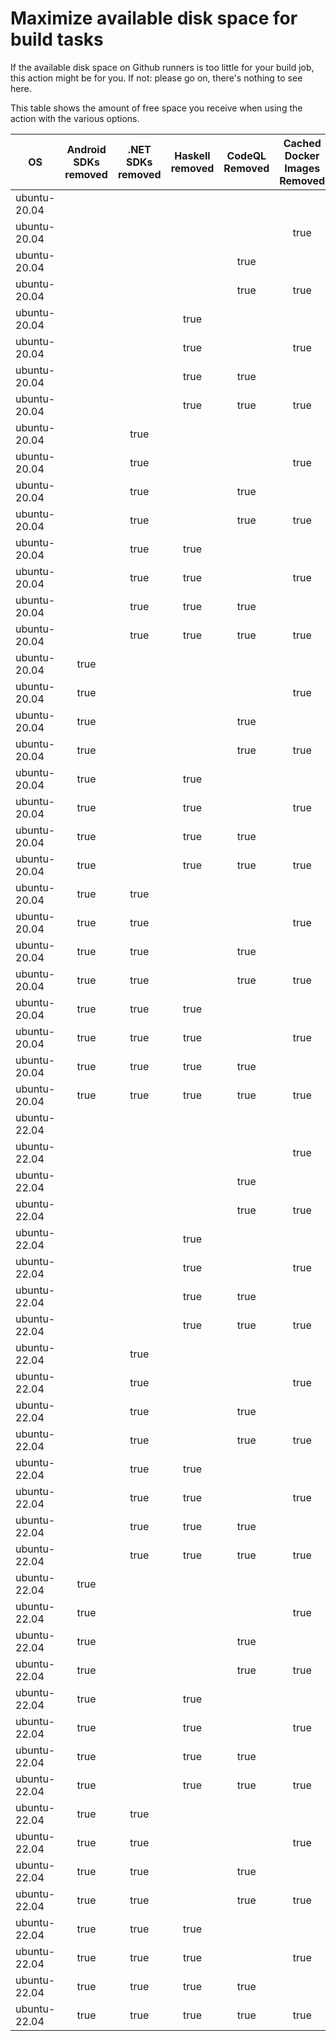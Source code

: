 # Maximize available disk space for build tasks

If the available disk space on Github runners is too little for your build job, this action might be for you.
If not: please go on, there's nothing to see here.

This table shows the amount of free space you receive when using the action with the various options.

OS | Android SDKs removed | .NET SDKs removed | Haskell removed | CodeQL Removed | Cached Docker Images Removed | GB freed | GB free | Elapsed Time (seconds) |
---|:--------------------:|:-----------------:|:---------------:|:--------------:|:----------------------------:|:--------:|:-------:|:----------------------:|
ubuntu-20.04 |  |  |  |  |  | 63 | 82 | 2
ubuntu-20.04 |  |  |  |  | true | 66 | 85 | 16
ubuntu-20.04 |  |  |  | true |  | 68 | 87 | 3
ubuntu-20.04 |  |  |  | true | true | 71 | 90 | 17
ubuntu-20.04 |  |  | true |  |  | 63 | 82 | 4
ubuntu-20.04 |  |  | true |  | true | 66 | 85 | 20
ubuntu-20.04 |  |  | true | true |  | 68 | 87 | 3
ubuntu-20.04 |  |  | true | true | true | 71 | 90 | 18
ubuntu-20.04 |  | true |  |  |  | 64 | 83 | 3
ubuntu-20.04 |  | true |  |  | true | 67 | 86 | 14
ubuntu-20.04 |  | true |  | true |  | 69 | 88 | 5
ubuntu-20.04 |  | true |  | true | true | 72 | 91 | 8
ubuntu-20.04 |  | true | true |  |  | 64 | 83 | 4
ubuntu-20.04 |  | true | true |  | true | 67 | 86 | 6
ubuntu-20.04 |  | true | true | true |  | 69 | 88 | 4
ubuntu-20.04 |  | true | true | true | true | 72 | 91 | 7
ubuntu-20.04 | true |  |  |  |  | 71 | 90 | 30
ubuntu-20.04 | true |  |  |  | true | 75 | 94 | 13
ubuntu-20.04 | true |  |  | true |  | 76 | 95 | 31
ubuntu-20.04 | true |  |  | true | true | 79 | 98 | 42
ubuntu-20.04 | true |  | true |  |  | 71 | 90 | 8
ubuntu-20.04 | true |  | true |  | true | 75 | 94 | 18
ubuntu-20.04 | true |  | true | true |  | 76 | 95 | 35
ubuntu-20.04 | true |  | true | true | true | 79 | 98 | 41
ubuntu-20.04 | true | true |  |  |  | 73 | 92 | 43
ubuntu-20.04 | true | true |  |  | true | 76 | 95 | 71
ubuntu-20.04 | true | true |  | true |  | 78 | 97 | 29
ubuntu-20.04 | true | true |  | true | true | 81 | 100 | 12
ubuntu-20.04 | true | true | true |  |  | 73 | 92 | 7
ubuntu-20.04 | true | true | true |  | true | 76 | 95 | 51
ubuntu-20.04 | true | true | true | true |  | 78 | 97 | 35
ubuntu-20.04 | true | true | true | true | true | 81 | 100 | 49
ubuntu-22.04 |  |  |  |  |  | 62 | 83 | 1
ubuntu-22.04 |  |  |  |  | true | 65 | 86 | 26
ubuntu-22.04 |  |  |  | true |  | 67 | 88 | 4
ubuntu-22.04 |  |  |  | true | true | 70 | 91 | 21
ubuntu-22.04 |  |  | true |  |  | 62 | 83 | 2
ubuntu-22.04 |  |  | true |  | true | 66 | 86 | 31
ubuntu-22.04 |  |  | true | true |  | 67 | 88 | 4
ubuntu-22.04 |  |  | true | true | true | 70 | 91 | 24
ubuntu-22.04 |  | true |  |  |  | 64 | 85 | 4
ubuntu-22.04 |  | true |  |  | true | 67 | 88 | 23
ubuntu-22.04 |  | true |  | true |  | 69 | 89 | 7
ubuntu-22.04 |  | true |  | true | true | 72 | 93 | 8
ubuntu-22.04 |  | true | true |  |  | 64 | 85 | 3
ubuntu-22.04 |  | true | true |  | true | 67 | 88 | 30
ubuntu-22.04 |  | true | true | true |  | 68 | 89 | 4
ubuntu-22.04 |  | true | true | true | true | 72 | 93 | 9
ubuntu-22.04 | true |  |  |  |  | 71 | 92 | 13
ubuntu-22.04 | true |  |  |  | true | 74 | 95 | 15
ubuntu-22.04 | true |  |  | true |  | 76 | 97 | 51
ubuntu-22.04 | true |  |  | true | true | 79 | 100 | 77
ubuntu-22.04 | true |  | true |  |  | 71 | 92 | 31
ubuntu-22.04 | true |  | true |  | true | 74 | 95 | 17
ubuntu-22.04 | true |  | true | true |  | 76 | 97 | 49
ubuntu-22.04 | true |  | true | true | true | 79 | 100 | 24
ubuntu-22.04 | true | true |  |  |  | 72 | 93 | 52
ubuntu-22.04 | true | true |  |  | true | 75 | 96 | 15
ubuntu-22.04 | true | true |  | true |  | 77 | 98 | 48
ubuntu-22.04 | true | true |  | true | true | 80 | 101 | 58
ubuntu-22.04 | true | true | true |  |  | 72 | 93 | 38
ubuntu-22.04 | true | true | true |  | true | 75 | 96 | 75
ubuntu-22.04 | true | true | true | true |  | 77 | 98 | 55
ubuntu-22.04 | true | true | true | true | true | 80 | 101 | 69
